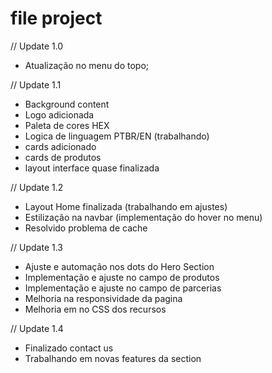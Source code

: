 # file project

// Update 1.0 

- Atualização no menu do topo;


// Update 1.1

- Background content
- Logo adicionada
- Paleta de cores HEX
- Logica de linguagem PTBR/EN (trabalhando)
- cards adicionado
- cards de produtos
- layout interface quase finalizada


// Update 1.2

- Layout Home finalizada (trabalhando em ajustes)
- Estilização na navbar (implementação do hover no menu)
- Resolvido problema de cache


// Update 1.3  

- Ajuste e automação nos dots do Hero Section
- Implementação e ajuste no campo de produtos
- ⁠Implementação e ajuste no campo de parcerias
- ⁠Melhoria na responsividade da pagina
- Melhoria em no CSS dos recursos


// Update 1.4

- Finalizado contact us
- Trabalhando em novas features da section
